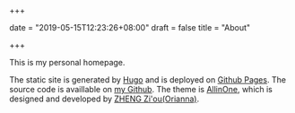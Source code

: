 +++

date = "2019-05-15T12:23:26+08:00"
draft = false
title = "About"

+++

<!-- This is my personal homepage. <span id="busuanzi_container_site_pv">This site has <span id="busuanzi_value_site_pv"></span> views</span> and <span id="busuanzi_container_site_uv"><span id="busuanzi_value_site_uv"></span> visitors</span> -->
This is my personal homepage.

The static site is generated by [Hugo](http://gohugo.io) and is deployed on [Github Pages](https://pages.github.com/). The source code is availlable on [my Github](https://github.com/quq99/quq99-site). The theme is [AllinOne](https://github.com/orianna-zzo/AllinOne), which is designed and developed by [ZHENG Zi'ou(Orianna)](https://orianna-zzo.github.io/).
